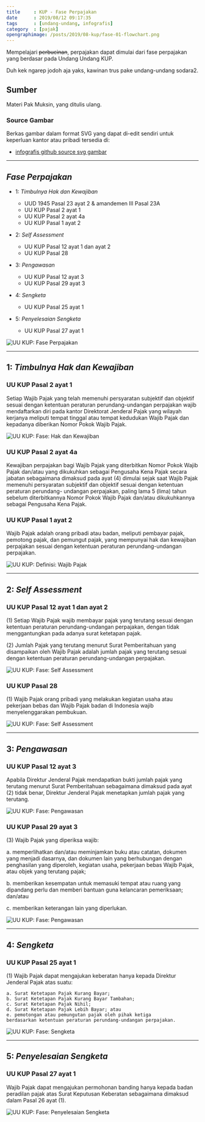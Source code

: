 ```yaml
---
title     : KUP - Fase Perpajakan
date      : 2019/08/12 09:17:35
tags      : [undang-undang, infografis]
category  : [pajak]
opengraphimage: /posts/2019/08-kup/fase-01-flowchart.png
---
```


Mempelajari ~~perbucinan~~,
perpajakan dapat dimulai dari fase perpajakan
yang berdasar pada Undang Undang KUP.

Duh kek ngarep jodoh aja yaks, kawinan trus pake undang-undang sodara2.

<!-- more --> 

## Sumber

Materi Pak Muksin, yang ditulis ulang.

### Source Gambar

Berkas gambar dalam format SVG yang dapat di-edit sendiri
untuk keperluan kantor atau pribadi tersedia di:

* [infografis github source svg gambar][github-pasal]

-- -- --

## *Fase Perpajakan*

* 1: *Timbulnya Hak dan Kewajiban*

	+ UUD 1945 Pasal 23 ayat 2
	& amandemen III Pasal 23A

	* UU KUP Pasal 2 ayat 1
	+ UU KUP Pasal 2 ayat 4a
	+ UU KUP Pasal 1 ayat 2

* 2: *Self Assessment*

	* UU KUP Pasal 12 ayat 1 dan ayat 2 
	+ UU KUP Pasal 28

* 3: *Pengawasan*

	* UU KUP Pasal 12 ayat 3
	+ UU KUP Pasal 29 ayat 3

* 4: *Sengketa*

	* UU KUP Pasal 25 ayat 1

* 5: *Penyelesaian Sengketa*

	* UU KUP Pasal 27 ayat 1

![UU KUP: Fase Perpajakan][flowchart]

-- -- --

## 1: *Timbulnya Hak dan Kewajiban*

### UU KUP Pasal 2 ayat 1

Setiap Wajib Pajak
yang telah memenuhi persyaratan subjektif dan objektif
sesuai dengan ketentuan peraturan perundang-undangan perpajakan
wajib mendaftarkan diri pada kantor Direktorat Jenderal Pajak
yang wilayah kerjanya meliputi tempat tinggal
atau tempat kedudukan Wajib Pajak
dan kepadanya diberikan Nomor Pokok Wajib Pajak.

![UU KUP: Fase: Hak dan Kewajiban][fase-01-02-01]

### UU KUP Pasal 2 ayat 4a

Kewajiban perpajakan bagi Wajib Pajak yang diterbitkan Nomor Pokok Wajib
Pajak dan/atau yang dikukuhkan sebagai Pengusaha Kena Pajak secara jabatan
sebagaimana dimaksud pada ayat (4) dimulai sejak saat Wajib Pajak memenuhi
persyaratan subjektif dan objektif sesuai dengan ketentuan peraturan perundang-
undangan perpajakan, paling lama 5 (lima) tahun sebelum diterbitkannya Nomor
Pokok Wajib Pajak dan/atau dikukuhkannya sebagai Pengusaha Kena Pajak.

### UU KUP Pasal 1 ayat 2

Wajib Pajak adalah
orang pribadi atau badan,
meliputi pembayar pajak, pemotong pajak, dan pemungut pajak,
yang mempunyai hak dan kewajiban perpajakan
sesuai dengan ketentuan peraturan perundang-undangan perpajakan.

![UU KUP: Definisi: Wajib Pajak][fase-00-01-02]

-- -- --

## 2: *Self Assessment*

### UU KUP Pasal 12 ayat 1 dan ayat 2 

(1) Setiap Wajib Pajak wajib membayar pajak yang terutang
sesuai dengan ketentuan peraturan perundang-undangan perpajakan,
dengan tidak menggantungkan pada adanya surat ketetapan pajak.

(2) Jumlah Pajak yang terutang
menurut Surat Pemberitahuan
yang disampaikan oleh Wajib Pajak 
adalah jumlah pajak yang terutang sesuai dengan
ketentuan peraturan perundang-undangan perpajakan.

![UU KUP: Fase: Self Assessment][fase-02-12-00]

### UU KUP Pasal 28

(1) Wajib Pajak orang pribadi
yang melakukan kegiatan usaha atau pekerjaan bebas
dan Wajib Pajak badan di Indonesia
wajib menyelenggarakan pembukuan.

![UU KUP: Fase: Self Assessment][fase-02-28-01]

-- -- --

## 3: *Pengawasan*

### UU KUP Pasal 12 ayat 3

Apabila Direktur Jenderal Pajak
mendapatkan bukti jumlah pajak yang terutang 
menurut Surat Pemberitahuan
sebagaimana dimaksud pada ayat (2) tidak benar,
Direktur Jenderal Pajak menetapkan jumlah pajak yang terutang.

![UU KUP: Fase: Pengawasan][fase-03-12-03]

### UU KUP Pasal 29 ayat 3

(3) Wajib Pajak yang diperiksa wajib:

a. memperlihatkan dan/atau meminjamkan buku atau catatan, dokumen
yang menjadi dasarnya, dan dokumen lain yang berhubungan dengan
penghasilan yang diperoleh, kegiatan usaha, pekerjaan bebas Wajib
Pajak, atau objek yang terutang pajak;

b. memberikan kesempatan untuk memasuki tempat atau ruang yang
dipandang perlu dan memberi bantuan guna kelancaran pemeriksaan;
dan/atau

c. memberikan keterangan lain yang diperlukan.

![UU KUP: Fase: Pengawasan][fase-03-29-03]

-- -- --

## 4: *Sengketa*

### UU KUP Pasal 25 ayat 1

(1) Wajib Pajak dapat mengajukan keberatan
hanya kepada Direktur Jenderal Pajak
atas suatu:

	a. Surat Ketetapan Pajak Kurang Bayar;
	b. Surat Ketetapan Pajak Kurang Bayar Tambahan;
	c. Surat Ketetapan Pajak Nihil;
	d. Surat Ketetapan Pajak Lebih Bayar; atau
	e. pemotongan atau pemungutan pajak oleh pihak ketiga
	berdasarkan ketentuan peraturan perundang-undangan perpajakan.

![UU KUP: Fase: Sengketa][fase-04-25-01]

-- -- --

## 5: *Penyelesaian Sengketa*

### UU KUP Pasal 27 ayat 1

Wajib Pajak dapat mengajukan permohonan banding
hanya kepada badan peradilan pajak
atas Surat Keputusan Keberatan
sebagaimana dimaksud dalam Pasal 26 ayat (1).

![UU KUP: Fase: Penyelesaian Sengketa][fase-05-27-01]

[//]: <> ( -- -- -- links below -- -- -- )

[flowchart]:        /posts/2019/08-kup/fase-01-flowchart.png
[fase-00-01-02]:    /posts/2019/08-kup/0-KUP-definisi-1(2).png
[fase-01-02-01]:    /posts/2019/08-kup/1-KUP-hak-dan-kewajiban-2(1).png
[fase-02-12-00]:    /posts/2019/08-kup/2-KUP-self-assessment-12(1,2).png
[fase-02-28-01]:    /posts/2019/08-kup/2-KUP-self-assessment-28(1).png
[fase-03-12-03]:    /posts/2019/08-kup/3-KUP-pengawasan-12(3).png
[fase-03-29-03]:    /posts/2019/08-kup/3-KUP-pengawasan-29(3).png
[fase-04-25-01]:    /posts/2019/08-kup/4-KUP-sengketa-25(1).png
[fase-05-27-01]:    /posts/2019/08-kup/5-KUP-penyelesaian-sengketa-27(1).png

[github-pasal]:     https://github.com/epsi-rns/belajar-pajak/tree/master/01-KUP/Fase%20Perpajakan

